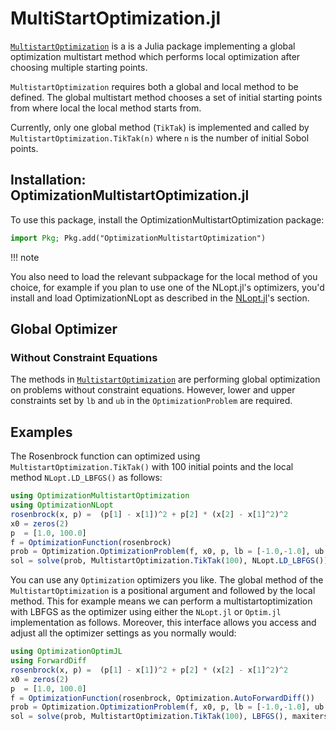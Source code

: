 # MultiStartOptimization.jl
[`MultistartOptimization`](https://github.com/tpapp/MultistartOptimization.jl) is a is a Julia package implementing a global optimization multistart method which performs local optimization after choosing multiple starting points.

`MultistartOptimization` requires both a global and local method to be defined. The global multistart method chooses a set of initial starting points from where local the local method starts from.

Currently, only one global method (`TikTak`) is implemented and called by `MultistartOptimization.TikTak(n)` where `n` is the number of initial Sobol points. 

## Installation: OptimizationMultistartOptimization.jl

To use this package, install the OptimizationMultistartOptimization package:

```julia
import Pkg; Pkg.add("OptimizationMultistartOptimization")
```
!!! note

  You also need to load the relevant subpackage for the local method of you choice, for example if you plan to use one of the NLopt.jl's optimizers, you'd install and load OptimizationNLopt as described in the [NLopt.jl](@ref)'s section.

## Global Optimizer
### Without Constraint Equations

The methods in [`MultistartOptimization`](https://github.com/tpapp/MultistartOptimization.jl) are performing global optimization on problems without
constraint equations. However, lower and upper constraints set by `lb` and `ub` in the `OptimizationProblem` are required.

## Examples 

The Rosenbrock function can optimized using `MultistartOptimization.TikTak()` with 100 initial points and the local method `NLopt.LD_LBFGS()` as follows:

```julia
using OptimizationMultistartOptimization
using OptimizationNLopt
rosenbrock(x, p) =  (p[1] - x[1])^2 + p[2] * (x[2] - x[1]^2)^2
x0 = zeros(2)
p  = [1.0, 100.0]
f = OptimizationFunction(rosenbrock)
prob = Optimization.OptimizationProblem(f, x0, p, lb = [-1.0,-1.0], ub = [1.0,1.0])
sol = solve(prob, MultistartOptimization.TikTak(100), NLopt.LD_LBFGS())
```

You can use any `Optimization` optimizers you like. The global method of the `MultistartOptimization` is a positional argument and followed by the local method. This for example means we can perform a multistartoptimization with LBFGS as the optimizer using either the `NLopt.jl` or `Optim.jl` implementation as follows. Moreover, this interface allows you access and adjust all the optimizer settings as you normally would:

```julia
using OptimizationOptimJL
using ForwardDiff
rosenbrock(x, p) =  (p[1] - x[1])^2 + p[2] * (x[2] - x[1]^2)^2
x0 = zeros(2)
p  = [1.0, 100.0]
f = OptimizationFunction(rosenbrock, Optimization.AutoForwardDiff())
prob = Optimization.OptimizationProblem(f, x0, p, lb = [-1.0,-1.0], ub = [1.0,1.0])
sol = solve(prob, MultistartOptimization.TikTak(100), LBFGS(), maxiters=5)
```
